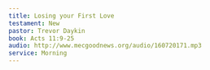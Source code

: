 ```yaml
---
title: Losing your First Love 
testament: New
pastor: Trevor Daykin
book: Acts 11:9-25
audio: http://www.mecgoodnews.org/audio/160720171.mp3
service: Morning
---
```

